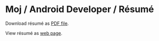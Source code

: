 # Moj / Android Developer / Résumé

Download résumé as [PDF file](https://github.com/MojRoid/RESUME/raw/master/Moj%20Abubakr%20-%20resume.pdf).

View résumé as [web page](https://cdn.rawgit.com/MojRoid/RESUME/0caf2117f52a7a477d1275cb5d221c27208fc36c/Moj%20Abubakr%20-%20resume.html).